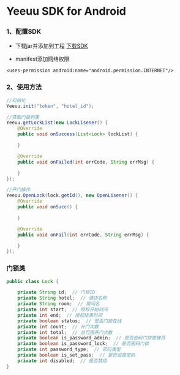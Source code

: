 # Yeeuu SDK for Android

### 1、配置SDK
+ 下载jar并添加到工程
[下载SDK](https://github.com/yeeuu/Yeeuu-Android-SDK/blob/master/yeeuuSDK/yeeuu-sdk.jar?raw=true)

+ manifest添加网络权限

`
<uses-permission android:name="android.permission.INTERNET"/>
`

### 2、使用方法

```java
//初始化
Yeeuu.init("token", "hotel_id");

//获取门锁列表
Yeeuu.getLockList(new LockLisener() {
    @Override
    public void onSuccess(List<Lock> lockList) {

    }

    @Override
    public void onFailed(int errCode, String errMsg) {

    }
});

//开门操作
Yeeuu.OpenLock(lock.getId(), new OpenLisener() {
    @Override
    public void onSucc() {

    }

    @Override
    public void onFail(int errCode, String errMsg) {

    }
});
```

### 门锁类

```java
public class Lock {

    private String id;  // 门锁ID
    private String hotel;  // 酒店名称
    private String room;  // 房间名
    private int start;  // 授权开始时间
    private int end;  // 授权结束时间
    private boolean status;  // 是否门锁在线
    private int count;  // 开门次数
    private int total;  // 总可用开门次数
    private boolean is_password_admin;  // 是否密码门锁管理员
    private boolean is_password_lock;  // 是否密码门锁
    private int password_type;  // 密码类型
    private boolean is_set_pass;  // 是否设置密码
    private int disabled;  // 是否禁用
}
```